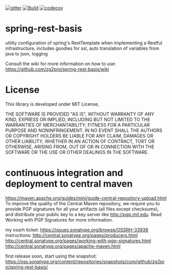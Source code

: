 [![gitter](https://badges.gitter.im/Join%20Chat.svg)](https://gitter.im/zg2pro/spring-rest-basis?utm_source=badge&utm_medium=badge&utm_campaign=pr-badge&utm_content=badge)
[![Build](https://travis-ci.org/zg2pro/spring-rest-basis.svg?branch=master)](https://travis-ci.org/zg2pro/spring-rest-basis)
[![codecov](https://codecov.io/gh/zg2pro/spring-rest-basis/branch/master/graph/badge.svg)](https://codecov.io/gh/zg2pro/spring-rest-basis/branch/master)

# spring-rest-basis
utility configuration of spring's RestTemplate when implementing a Restful infrastructure, includes goodies for ssl, auto translation of variables from java to json, logging

Consult the wiki for more information on how to use: https://github.com/zg2pro/spring-rest-basis/wiki

# License

This library is developed under MIT License, 

THE SOFTWARE IS PROVIDED "AS IS", WITHOUT WARRANTY OF ANY KIND, EXPRESS OR
IMPLIED, INCLUDING BUT NOT LIMITED TO THE WARRANTIES OF MERCHANTABILITY,
FITNESS FOR A PARTICULAR PURPOSE AND NONINFRINGEMENT. IN NO EVENT SHALL THE
AUTHORS OR COPYRIGHT HOLDERS BE LIABLE FOR ANY CLAIM, DAMAGES OR OTHER
LIABILITY, WHETHER IN AN ACTION OF CONTRACT, TORT OR OTHERWISE, ARISING FROM,
OUT OF OR IN CONNECTION WITH THE SOFTWARE OR THE USE OR OTHER DEALINGS IN THE
SOFTWARE.

# continuous integration and deployment to central maven

https://maven.apache.org/guides/mini/guide-central-repository-upload.html
To improve the quality of the Central Maven repository, we require you to provide PGP signatures for all your artifacts (all files except checksums), and distribute your public key to a key server like http://pgp.mit.edu. Read Working with PGP Signatures for more information.

my ossrh ticket: https://issues.sonatype.org/browse/OSSRH-33939
instructions: http://central.sonatype.org/pages/producers.html
http://central.sonatype.org/pages/working-with-pgp-signatures.html
http://central.sonatype.org/pages/apache-maven.html

first release soon, start using the snapshot: https://oss.sonatype.org/content/repositories/snapshots/com/github/zg2pro/spring-rest-basis/

